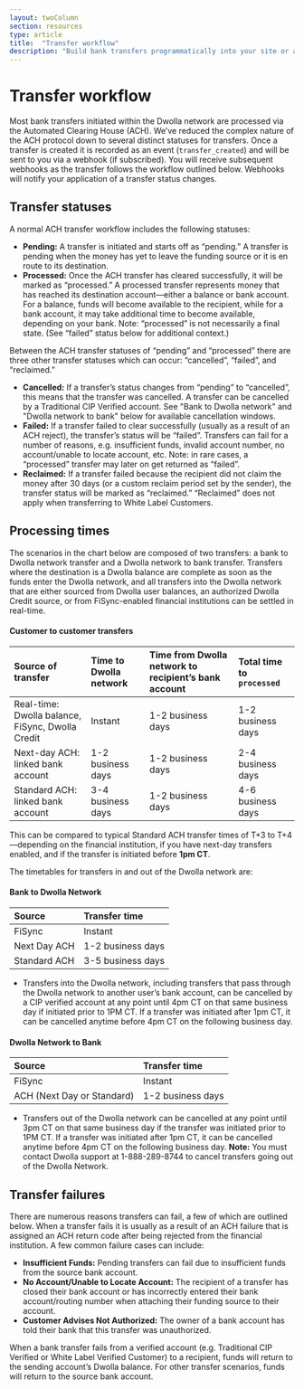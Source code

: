 ```yaml
---
layout: twoColumn
section: resources
type: article
title:  "Transfer workflow"
description: "Build bank transfers programmatically into your site or app. Get to know the ACH transfer process, including transfer statuses and processing times."
---
```


# Transfer workflow

Most bank transfers initiated within the Dwolla network are processed via the Automated Clearing House (ACH). We’ve reduced the complex nature of the ACH protocol down to several distinct statuses for transfers. Once a transfer is created it is recorded as an event (`transfer_created`) and will be sent to you via a webhook (if subscribed). You will receive subsequent webhooks as the transfer follows the workflow outlined below. Webhooks will notify your application of a transfer status changes.

## Transfer statuses

A normal ACH transfer workflow includes the following statuses:

- **Pending:** A transfer is initiated and starts off as “pending.” A transfer is pending when the money has yet to leave the funding source or it is en route to its destination.
- **Processed:** Once the ACH transfer has cleared successfully, it will be marked as “processed.” A processed transfer represents money that has reached its destination account—either a balance or bank account. For a balance, funds will become available to the recipient, while for a bank account, it may take additional time to become available, depending on your bank. Note: “processed” is not necessarily a final state. (See “failed” status below for additional context.)

Between the ACH transfer statuses of “pending” and “processed” there are three other transfer statuses which can occur: “cancelled”, “failed”, and “reclaimed.” 

- **Cancelled:** If a transfer’s status changes from “pending” to “cancelled”, this means that the transfer was cancelled. A transfer can be cancelled by a Traditional CIP Verified account. See "Bank to Dwolla network" and "Dwolla network to bank" below for available cancellation windows. 
- **Failed:** If a transfer failed to clear successfully (usually as a result of an ACH reject), the transfer’s status will be “failed”. Transfers can fail for a number of reasons, e.g. insufficient funds, invalid account number, no account/unable to locate account, etc. Note: in rare cases, a “processed” transfer may later on get returned as “failed”.
- **Reclaimed:** If a transfer failed because the recipient did not claim the money after 30 days (or a custom reclaim period set by the sender), the transfer status will be marked as “reclaimed.” “Reclaimed” does not apply when transferring to White Label Customers.

## Processing times
The scenarios in the chart below are composed of two transfers: a bank to Dwolla network transfer and a Dwolla network to bank transfer. Transfers where the destination is a Dwolla balance are complete as soon as the funds enter the Dwolla network, and all transfers into the Dwolla network that are either sourced from Dwolla user balances, an authorized Dwolla Credit source, or from FiSync-enabled financial institutions can be settled in real-time.

#### Customer to customer transfers

| Source of transfer | Time to Dwolla network | Time from Dwolla network to recipient’s bank account | Total time to `processed` |
|:------------- |:--------------|:------|:-----|
| Real-time: Dwolla balance, FiSync, Dwolla Credit | Instant | 1-2 business days | 1-2 business days |
| Next-day ACH: linked bank account | 1-2 business days | 1-2 business days | 2-4 business days |
| Standard ACH: linked bank account | 3-4 business days | 1-2 business days | 4-6 business days |

This can be compared to typical Standard ACH transfer times of T+3 to T+4—depending on the financial institution, if you have next-day transfers enabled, and if the transfer is initiated before **1pm CT**.

The timetables for transfers in and out of the Dwolla network are:

#### Bank to Dwolla Network

| Source        | Transfer time     |
|:------------- |:----------------- |
| FiSync        | Instant           |
| Next Day ACH  | 1-2 business days |
| Standard ACH  | 3-5 business days |

* Transfers into the Dwolla network, including transfers that pass through the Dwolla network to another user’s bank account, can be cancelled by a CIP verified account at any point until 4pm CT on that same business day if initiated prior to 1PM CT. If a transfer was initiated after 1pm CT, it can be cancelled anytime before 4pm CT on the following business day.

#### Dwolla Network to Bank

| Source                     | Transfer time     |
|:-------------------------- |:----------------- |
| FiSync                     | Instant           |
| ACH (Next Day or Standard) | 1-2 business days |

* Transfers out of the Dwolla network can be cancelled at any point until 3pm CT on that same business day if the transfer was initiated prior to 1PM CT. If a transfer was initiated after 1pm CT, it can be cancelled anytime before 4pm CT on the following business day. **Note:** You must contact Dwolla support at 1-888-289-8744 to cancel transfers going out of the Dwolla Network.

## Transfer failures

There are numerous reasons transfers can fail, a few of which are outlined below. When a transfer fails it is usually as a result of an ACH failure that is assigned an ACH return code after being rejected from the financial institution. A few common failure cases can include: 

- **Insufficient Funds:** Pending transfers can fail due to insufficient funds from the source bank account. 
- **No Account/Unable to Locate Account:** The recipient of a transfer has closed their bank account or has incorrectly entered their bank account/routing number when attaching their funding source to their account.
- **Customer Advises Not Authorized:** The owner of a bank account has told their bank that this transfer was unauthorized.

When a bank transfer fails from a verified account (e.g. Traditional CIP Verified or White Label Verified Customer) to a recipient, funds will return to the sending account’s Dwolla balance. For other transfer scenarios, funds will return to the source bank account.